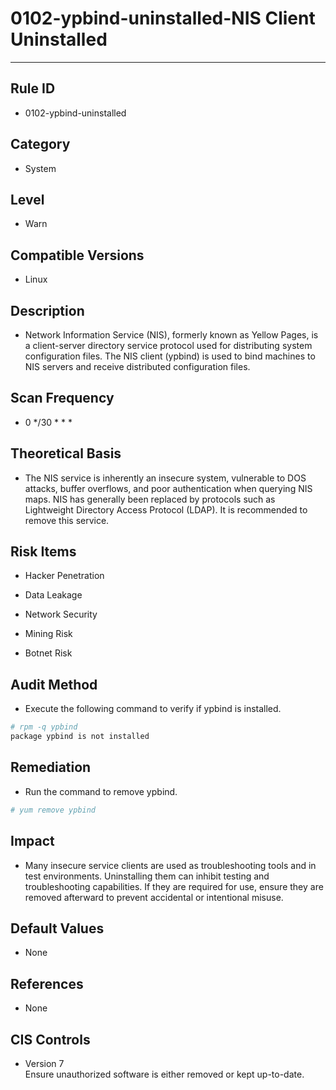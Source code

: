 # 0102-ypbind-uninstalled-NIS Client Uninstalled

---

## Rule ID

- 0102-ypbind-uninstalled


## Category

- System


## Level

- Warn


## Compatible Versions

- Linux


## Description

- Network Information Service (NIS), formerly known as Yellow Pages, is a client-server directory service protocol used for distributing system configuration files. The NIS client (ypbind) is used to bind machines to NIS servers and receive distributed configuration files.


## Scan Frequency
- 0 */30 * * *

## Theoretical Basis

- The NIS service is inherently an insecure system, vulnerable to DOS attacks, buffer overflows, and poor authentication when querying NIS maps. NIS has generally been replaced by protocols such as Lightweight Directory Access Protocol (LDAP). It is recommended to remove this service.


## Risk Items

- Hacker Penetration

- Data Leakage

- Network Security

- Mining Risk

- Botnet Risk


## Audit Method
- Execute the following command to verify if ypbind is installed.

```bash
# rpm -q ypbind
package ypbind is not installed
```


## Remediation
- Run the command to remove ypbind.
```bash
# yum remove ypbind
```


## Impact

- Many insecure service clients are used as troubleshooting tools and in test environments. Uninstalling them can inhibit testing and troubleshooting capabilities. If they are required for use, ensure they are removed afterward to prevent accidental or intentional misuse.


## Default Values

- None


## References

- None


## CIS Controls

- Version 7<br>
    Ensure unauthorized software is either removed or kept up-to-date.